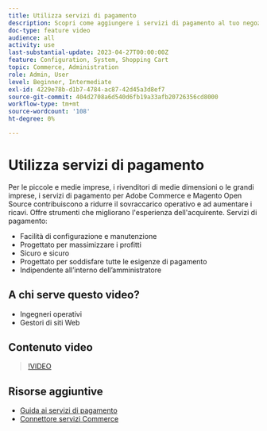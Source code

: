 ```yaml
---
title: Utilizza servizi di pagamento
description: Scopri come aggiungere i servizi di pagamento al tuo negozio e ridurre i costi operativi, aumentare i ricavi e migliorare l’intera esperienza di acquisto.
doc-type: feature video
audience: all
activity: use
last-substantial-update: 2023-04-27T00:00:00Z
feature: Configuration, System, Shopping Cart
topic: Commerce, Administration
role: Admin, User
level: Beginner, Intermediate
exl-id: 4229e78b-d1b7-4784-ac87-42d45a3d8ef7
source-git-commit: 404d2708a6d540d6fb19a33afb20726356cd8000
workflow-type: tm+mt
source-wordcount: '108'
ht-degree: 0%

---
```


# Utilizza servizi di pagamento

Per le piccole e medie imprese, i rivenditori di medie dimensioni o le grandi imprese, i servizi di pagamento per Adobe Commerce e Magento Open Source contribuiscono a ridurre il sovraccarico operativo e ad aumentare i ricavi. Offre strumenti che migliorano l&#39;esperienza dell&#39;acquirente. Servizi di pagamento:

- Facilità di configurazione e manutenzione
- Progettato per massimizzare i profitti
- Sicuro e sicuro
- Progettato per soddisfare tutte le esigenze di pagamento
- Indipendente all’interno dell’amministratore

## A chi serve questo video?

- Ingegneri operativi
- Gestori di siti Web

## Contenuto video

>[!VIDEO](https://video.tv.adobe.com/v/343990?quality=12&learn=on)

## Risorse aggiuntive

- [Guida ai servizi di pagamento](https://experienceleague.adobe.com/docs/commerce-merchant-services/payment-services/guide-overview.html)
- [Connettore servizi Commerce](https://experienceleague.adobe.com/docs/commerce-merchant-services/user-guides/integration-services/saas.html)
